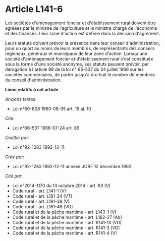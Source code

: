 # Article L141-6

Les sociétés d'aménagement foncier et d'établissement rural doivent être agréées par le ministre de l'agriculture et le
ministre chargé de l'économie et des finances. Leur zone d'action est définie dans la décision d'agrément.

Leurs statuts doivent prévoir la présence dans leur conseil d'administration, pour un quart au moins de leurs membres, de
représentants des conseils régionaux, généraux et municipaux de leur zone d'action. Lorsqu'une société d'aménagement foncier
et d'établissement rural s'est constituée sous la forme d'une société anonyme, ses statuts peuvent prévoir, par dérogation à
l'article 89 de la loi n° 66-537 du 24 juillet 1966 sur les sociétés commerciales, de porter jusqu'à dix-huit le nombre de
membres du conseil d'administration.

**Liens relatifs à cet article**

_Anciens textes_:

  - Loi n°60-808 1960-08-05 art. 15 al. 10

_Cite_:

  - Loi n°66-537 1966-07-24 art. 89

_Codifié par_:

  - Loi n°92-1283 1992-12-11

_Créé par_:

  - Loi n°92-1283 1992-12-11 annexe JORF 12 décembre 1992

_Cité par_:

  - Loi n°2014-1170 du 13 octobre 2014 - art. 93 (V)
  - Code rural - art. L141-1 (V)
  - Code rural - art. L181-24 (VT)
  - Code rural - art. L181-39 (V)
  - Code rural - art. L181-49 (VD)
  - Code rural et de la pêche maritime - art. L143-1 (V)
  - Code rural et de la pêche maritime - art. L182-27 (Ab)
  - Code rural et de la pêche maritime - art. R141-13 (VD)
  - Code rural et de la pêche maritime - art. R141-3 (VD)
  - Code rural et de la pêche maritime - art. R141-4 (V)
